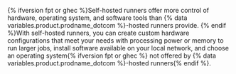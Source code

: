 {% ifversion fpt or ghec %}Self-hosted runners offer more control of hardware, operating system, and software tools than {% data variables.product.prodname_dotcom %}-hosted runners provide. {% endif %}With self-hosted runners, you can create custom hardware configurations that meet your needs with processing power or memory to run larger jobs, install software available on your local network, and choose an operating system{% ifversion fpt or ghec %} not offered by {% data variables.product.prodname_dotcom %}-hosted runners{% endif %}.
